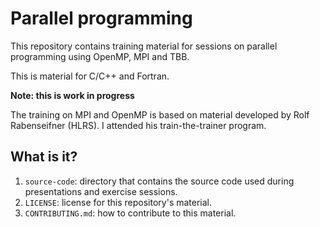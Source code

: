 # Parallel programming

This repository contains training material for sessions on parallel
programming using OpenMP, MPI and TBB.

This is material for C/C++ and Fortran.

**Note: this is work in progress**

The training on MPI and OpenMP is based on material developed by Rolf Rabenseifner (HLRS).  I attended his train-the-trainer program.

## What is it?

1. `source-code`: directory that contains the source code used
   during presentations and exercise sessions.
1. `LICENSE`: license for this repository's material.
1. `CONTRIBUTING.md`: how to contribute to this material.
